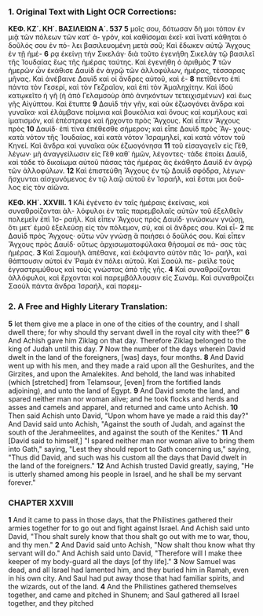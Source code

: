 ### 1. Original Text with Light OCR Corrections:

**ΚΕΦ. ΚΖ΄. ΚΗ΄. ΒΑΣΙΛΕΙΩΝ Α΄. 537**
**5** μοῖς σου, δότωσαν δὴ μοι τόπον ἐν μιᾷ τῶν πόλεων τῶν κατ᾽ ἀ-
γρόν, καὶ καθίσομαι ἐκεῖ· καὶ ἵνατί κάθηται ὁ δοῦλός σου ἐν πό-
λει βασιλευομένη μετὰ σοῦ; Καὶ ἔδωκεν αὐτῷ Ἄγχους ἐν τῇ ἡμέ-
**6** ρᾳ ἐκείνῃ τὴν Σικελάγ· διὰ τοῦτο ἐγενήθη Σικελάγ τῷ βασιλεῖ
τῆς Ἰουδαίας ἕως τῆς ἡμέρας ταύτης. Καὶ ἐγενήθη ὁ ἀριθμὸς
**7** τῶν ἡμερῶν ὧν ἐκάθισε Δαυὶδ ἐν ἀγρῷ τῶν ἀλλοφύλων, ἡμέρας,
τέσσαρας μῆνας. Καὶ ἀνέβαινε Δαυὶδ καὶ οἱ ἄνδρες αὐτοῦ, καὶ ἐ-
**8** πετίθεντο ἐπὶ πάντα τὸν Γεσερί, καὶ τὸν Γεζραῖον, καὶ ἐπὶ τὸν
Ἀμαληχίτην. Καὶ ἰδοὺ κατῳκεῖτο ἡ γῆ (ἡ ἀπὸ Γελαμσοὺρ ἀπὸ
ἀνηκόντων τετειχισμένων) καὶ ἕως γῆς Αἰγύπτου. Καὶ ἔτυπτε
**9** Δαυὶδ τὴν γῆν, καὶ οὐκ ἐζωογόνει ἄνδρα καὶ γυναῖκα· καὶ ἐλάμβανε
ποίμνια καὶ βουκόλια καὶ ὄνους καὶ καμήλους καὶ ἱματισμόν, καὶ
ἐπέστρεφε καὶ ἤρχοντο πρὸς Ἄγχους. Καὶ εἶπεν Ἄγχους πρὸς
**10** Δαυίδ· ἐπὶ τίνα ἐπέθεσθε σήμερον; καὶ εἶπε Δαυὶδ πρὸς Ἄγ-
χους· κατὰ νότον τῆς Ἰουδαίας, καὶ κατὰ νότον Ἰσραμηλεί, καὶ
κατὰ νότον τοῦ Κηνεί. Καὶ ἄνδρα καὶ γυναῖκα οὐκ ἐζωογόνησα
**11** τοῦ εἰσαγαγεῖν εἰς Γέθ, λέγων· μὴ ἀναγγείλωσιν εἰς Γὲθ καθ᾿
ἡμῶν, λέγοντες· τάδε ἐποίει Δαυίδ, καὶ τάδε τὸ δικαίωμα αὐτοῦ
πάσας τὰς ἡμέρας ἃς ἐκάθητο Δαυὶδ ἐν ἀγρῷ τῶν ἀλλοφύλων.
**12** Καὶ ἐπιστεύθη Ἄγχους ἐν τῷ Δαυὶδ σφόδρα, λέγων· ἤσχυνται
αἰσχυνόμενος ἐν τῷ λαῷ αὐτοῦ ἐν Ἰσραήλ, καὶ ἔσται μοι δοῦ-
λος εἰς τὸν αἰῶνα.

**ΚΕΦ. ΚΗ΄. ΧΧVΙΙΙ.**
**1** ΚΑὶ ἐγένετο ἐν ταῖς ἡμέραις ἐκείναις, καὶ συναθροίζονται ἀλ-
λόφυλοι ἐν ταῖς παρεμβολαῖς αὐτῶν τοῦ ἐξελθεῖν πολεμεῖν ἐπὶ Ἰσ-
ραήλ. Καὶ εἶπεν Ἄγχους πρὸς Δαυίδ· γινώσκων γνώσῃ, ὅτι μετ᾿
ἐμοῦ ἐξελεύσῃ εἰς τὸν πόλεμον, σύ, καὶ οἱ ἄνδρες σου. Καὶ εἶ-
**2** πε Δαυὶδ πρὸς Ἄγχους· οὕτω νῦν γνώσῃ ἃ ποιήσει ὁ δοῦλός σου. Καὶ
εἶπεν Ἄγχους πρὸς Δαυίδ· οὕτως ἀρχισωματοφύλακα θήσομαί σε πά-
σας τὰς ἡμέρας.
**3** Καὶ Σαμουὴλ ἀπέθανε, καὶ ἐκόψαντο αὐτὸν πᾶς Ἰσ-
ραήλ, καὶ θάπτουσιν αὐτοὶ ἐν Ῥαμὰ ἐν πόλει αὐτοῦ. Καὶ Σαοὺλ πε-
ριεῖλε τοὺς ἐγγαστριμύθους καὶ τοὺς γνώστας ἀπὸ τῆς γῆς.
**4** Καὶ συναθροίζονται ἀλλόφυλοι, καὶ ἔρχονται καὶ παρεμβάλλουσιν εἰς
Σωνάμ. Καὶ συναθροίζει Σαοὺλ πάντα ἄνδρα Ἰσραήλ, καὶ παρεμ-

### 2. A Free and Highly Literary Translation:

**5** let them give me a place in one of the cities of the country, and I shall dwell there; for why should thy servant dwell in the royal city with thee?"
**6** And Achish gave him Ziklag on that day. Therefore Ziklag belonged to the king of Judah until this day.
**7** Now the number of the days wherein David dwelt in the land of the foreigners, [was] days, four months.
**8** And David went up with his men, and they made a raid upon all the Geshurites, and the Girzites, and upon the Amalekites. And behold, the land was inhabited (which [stretched] from Telamsour, [even] from the fortified lands adjoining), and unto the land of Egypt.
**9** And David smote the land, and spared neither man nor woman alive; and he took flocks and herds and asses and camels and apparel, and returned and came unto Achish.
**10** Then said Achish unto David, "Upon whom have ye made a raid this day?" And David said unto Achish, "Against the south of Judah, and against the south of the Jerahmeelites, and against the south of the Kenites."
**11** And [David said to himself,] "I spared neither man nor woman alive to bring them into Gath," saying, "Lest they should report to Gath concerning us," saying, "Thus did David, and such was his custom all the days that David dwelt in the land of the foreigners."
**12** And Achish trusted David greatly, saying, "He is utterly shamed among his people in Israel, and he shall be my servant forever."

### CHAPTER XXVIII

**1** And it came to pass in those days, that the Philistines gathered their armies together for to go out and fight against Israel. And Achish said unto David, "Thou shalt surely know that thou shalt go out with me to war, thou, and thy men."
**2** And David said unto Achish, "Now shalt thou know what thy servant will do." And Achish said unto David, "Therefore will I make thee keeper of my body-guard all the days [of thy life]."
**3** Now Samuel was dead, and all Israel had lamented him, and they buried him in Ramah, even in his own city. And Saul had put away those that had familiar spirits, and the wizards, out of the land.
**4** And the Philistines gathered themselves together, and came and pitched in Shunem; and Saul gathered all Israel together, and they pitched